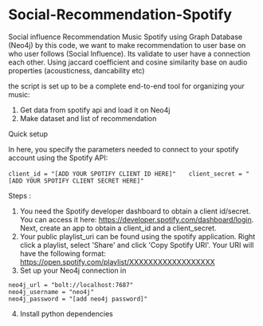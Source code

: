 # Social-Recommendation-Spotify

Social influence Recommendation Music Spotify using Graph Database (Neo4j)
by this code, we want to make recommendation to user base on who user follows (Social Influence). Its validate to user have a connection each other. Using jaccard coefficient and cosine similarity base on audio properties (acousticness, dancability etc)

the script is set up to be a complete end-to-end tool for organizing your music:
1. Get data from spotify api and load it on Neo4j
2. Make dataset and list of recommendation

Quick setup

In here, you specify the parameters needed to connect to your spotify account using the Spotify API:

`client_id = "[ADD YOUR SPOTIFY CLIENT ID HERE]"   ` 
`client_secret = "[ADD YOUR SPOTIFY CLIENT SECRET HERE]"`

Steps :
1. You need the Spotify developer dashboard to obtain a client id/secret. You can access it here: https://developer.spotify.com/dashboard/login. Next, create an app to obtain a client_id and a client_secret.
2. Your public playlist_uri can be found using the spotify application. Right click a playlist, select 'Share' and click 'Copy Spotify URI'. Your URI will have the following format: https://open.spotify.com/playlist/XXXXXXXXXXXXXXXXXX
3. Set up your Neo4j connection in
```
neo4j_url = "bolt://localhost:7687"
neo4j_username = "neo4j"
neo4j_password = "[add neo4j password]"
```
4. Install python dependencies
